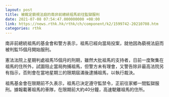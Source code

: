 ```yaml
---
layout: post
title: 被裁定藐視法庭的南非前總統祖馬前往監獄服刑
date: 2021-07-08 07:54:47.000000000 +08:00
link: https://news.rthk.hk/rthk/ch/component/k2/1599742-20210708.htm
categories: rthk
---
```


南非前總統祖馬的基金會和警方表示，祖馬已經向當局投案，就他因為藐視法庭而被判監15個月開始服刑。

憲法法院上星期判處祖馬15個月的刑期，雖然大批祖馬的支持者，日前一度聚集在祖馬的住所外，試圖阻止當局拘捕祖馬，但警方未有理會，又警告除非最高法院另有指示，否則會在當地星期三的限期屆滿後逮捕祖馬，以執行裁決。

祖馬基金會在限期前不久表示，祖馬已決定遵守監禁令，正前往家鄉一間監獄服刑。據報載著祖馬的車隊，在限期前大約40分鐘，高速駛離祖馬的住所。
